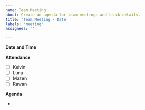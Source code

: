 ```yaml
---
name: Team Meeting
about: Create an agenda for team meetings and track details.
title: 'Team Meeting - Date'
labels: 'meeting'
assignees: ''

---
```


**Date and Time**

**Attendance**


- [ ] Kelvin
- [ ] Luna
- [ ] Mazen
- [ ] Rawan

**Agenda**

- 